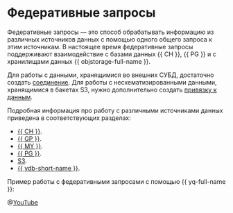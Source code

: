 # Федеративные запросы

Федеративные запросы — это способ обрабатывать информацию из различных источников данных с помощью одного общего запроса к этим источникам. В настоящее время федеративные запросы поддерживают взаимодействие с базами данных {{ CH }}, {{ PG }} и с хранилищами данных {{ objstorage-full-name }}.

Для работы с данными, хранящимися во внешних СУБД, достаточно создать [соединение](glossary.md#connection). Для работы с несхематизированными данными, хранящимися в бакетах S3, нужно дополнительно создать [привязку к данным](glossary.md#binding).

Подробная информация про работу с различными источниками данных приведена в соответствующих разделах:
* [{{ CH }}](../sources-and-sinks/clickhouse.md).
* [{{ GP }}](../sources-and-sinks/greenplum.md).
* [{{ MY }}](../sources-and-sinks/mysql.md).
* [{{ PG }}](../sources-and-sinks/postgresql.md).
* [S3](../sources-and-sinks/object-storage-binding.md).
* [{{ ydb-short-name }}](../sources-and-sinks/ydb.md).

Пример работы с федеративными запросами с помощью {{ yq-full-name }}:

@[YouTube](https://youtu.be/1EN28LVncPM?si=kmytEx5zGRTnXrJ4)
